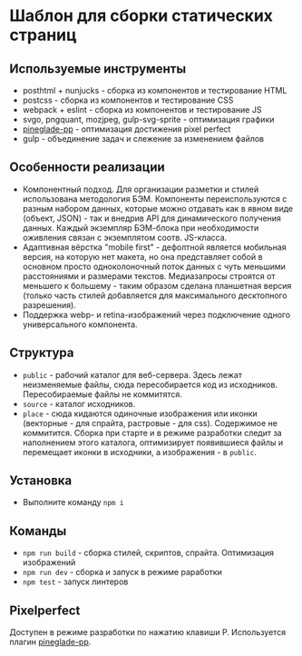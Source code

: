 # Шаблон для сборки статических страниц


## Используемые инструменты

* posthtml + nunjucks - сборка из компонентов и тестирование HTML
* postcss - сборка из компонентов и тестирование CSS
* webpack + eslint - сборка из компонентов и тестирование JS
* svgo, pngquant, mozjpeg, gulp-svg-sprite - оптимизация графики
* [pineglade-pp](https://efiand.github.io/pineglade-pp/) - оптимизация достижения pixel perfect
* gulp - объединение задач и слежение за изменением файлов


## Особенности реализации

* Компонентный подход. Для организации разметки и стилей использована методология БЭМ. Компоненты переиспользуются с разным набором данных, которые можно отдавать как в явном виде (объект, JSON) - так и внедрив API для динамического получения данных. Каждый экземпляр БЭМ-блока при необходимости оживления связан с экземплятом соотв. JS-класса.
* Адаптивная вёрстка "mobile first" - дефолтной является мобильная версия, на которую нет макета, но она представляет собой в основном просто одноколоночный поток данных с чуть меньшими расстояниями и размерами текстов. Медиазапросы строятся от меньшего к большему - таким образом сделана планшетная версия (только часть стилей добавляется для максимального десктопного разрешения).
* Поддержка webp- и retina-изображений через подключение одного универсального компонента.


## Структура

* `public` - рабочий каталог для веб-сервера. Здесь лежат неизменяемые файлы, сюда пересобирается код из исходников. Пересобираемые файлы не коммитятся.
* `source` - каталог исходников.
* `place` - сюда кидаются одиночные изображения или иконки (векторные - для спрайта, растровые - для css). Содержимое не коммитится. Сборка при старте и в режиме разработки следит за наполнением этого каталога, оптимизирует появившиеся файлы и перемещает иконки в исходники, а изображения - в `public`.


## Установка

* Выполните команду `npm i`


## Команды

* `npm run build` - сборка стилей, скриптов, спрайта. Оптимизация изображений
* `npm run dev` - сборка и запуск в режиме раработки
* `npm test` - запуск линтеров


## Pixelperfect

Доступен в режиме разработки по нажатию клавиши P. Используется плагин [pineglade-pp](https://efiand.github.io/pineglade-pp/).
